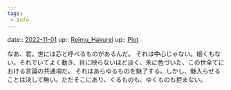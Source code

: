 ```yaml
---
tags:
 - Info
---
```


date:: [2022-11-01](Daily_Note/2022-11-01.md)
up:: [Reimu_Hakurei](../Bar/Novel/Touhou_Project/Reimu_Hakurei.md)
up:: [Plot](../Bar/Novel/Chaos/Plot.md)

なあ、君。世には芯と呼べるものがあるんだ。
それは中心じゃない。細くもない。それでいてよく動き、目に映らないほど淡く、朱に色づいた、この世全てにおける言論の共通項だ。
それはあらゆるものを魅了する。しかし、魅入らせることは決して無い。ただそこにあり、くるものも、ゆくものも拒まない。